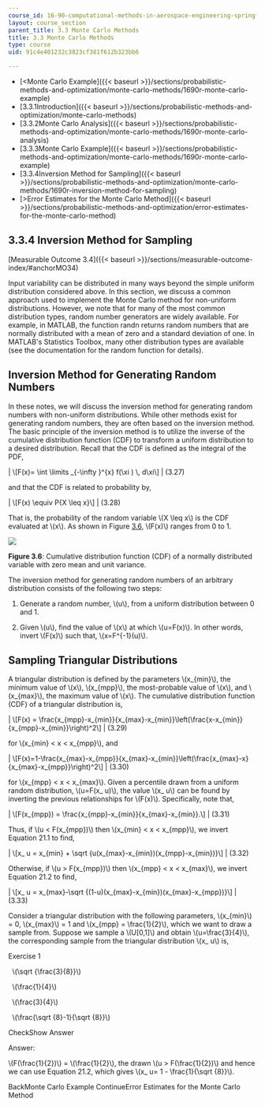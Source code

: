 ```yaml
---
course_id: 16-90-computational-methods-in-aerospace-engineering-spring-2014
layout: course_section
parent_title: 3.3 Monte Carlo Methods
title: 3.3 Monte Carlo Methods
type: course
uid: 91c4e401232c3823cf381f612b323bb6

---
```


*   [<Monte Carlo Example]({{< baseurl >}}/sections/probabilistic-methods-and-optimization/monte-carlo-methods/1690r-monte-carlo-example)
*   [3.3.1Introduction]({{< baseurl >}}/sections/probabilistic-methods-and-optimization/monte-carlo-methods)
*   [3.3.2Monte Carlo Analysis]({{< baseurl >}}/sections/probabilistic-methods-and-optimization/monte-carlo-methods/1690r-monte-carlo-analysis)
*   [3.3.3Monte Carlo Example]({{< baseurl >}}/sections/probabilistic-methods-and-optimization/monte-carlo-methods/1690r-monte-carlo-example)
*   [3.3.4Inversion Method for Sampling]({{< baseurl >}}/sections/probabilistic-methods-and-optimization/monte-carlo-methods/1690r-inversion-method-for-sampling)
*   [\>Error Estimates for the Monte Carlo Method]({{< baseurl >}}/sections/probabilistic-methods-and-optimization/error-estimates-for-the-monte-carlo-method)

3.3.4 Inversion Method for Sampling
-----------------------------------

[Measurable Outcome 3.4]({{< baseurl >}}/sections/measurable-outcome-index/#anchorMO34)

Input variability can be distributed in many ways beyond the simple uniform distribution considered above. In this section, we discuss a common approach used to implement the Monte Carlo method for non-uniform distributions. However, we note that for many of the most common distribution types, random number generators are widely available. For example, in MATLAB, the function randn returns random numbers that are normally distributed with a mean of zero and a standard deviation of one. In MATLAB's Statistics Toolbox, many other distribution types are available (see the documentation for the random function for details).

Inversion Method for Generating Random Numbers
----------------------------------------------

In these notes, we will discuss the inversion method for generating random numbers with non-uniform distributions. While other methods exist for generating random numbers, they are often based on the inversion method. The basic principle of the inversion method is to utilize the inverse of the cumulative distribution function (CDF) to transform a uniform distribution to a desired distribution. Recall that the CDF is defined as the integral of the PDF,

| \\\[F(x)= \\int \\limits \_{-\\infty }^{x} f(\\xi ) \\, d\\xi\\\] | (3.27) 

and that the CDF is related to probability by,

| \\\[F(x) \\equiv P{X \\leq x}\\\] | (3.28) 

That is, the probability of the random variable \\(X \\leq x\\) is the CDF evaluated at \\(x\\). As shown in Figure [3.6](/coursemedia/16-90-computational-methods-in-aerospace-engineering-spring-2014/4bdf2791cc81bf804a0ff3bf8725c090_normcdf.png), \\(F(x)\\) ranges from 0 to 1.

![](/coursemedia/16-90-computational-methods-in-aerospace-engineering-spring-2014/4bdf2791cc81bf804a0ff3bf8725c090_normcdf.png)

**Figure 3.6**: Cumulative distribution function (CDF) of a normally distributed variable with zero mean and unit variance.

The inversion method for generating random numbers of an arbitrary distribution consists of the following two steps:

1.  Generate a random number, \\(u\\), from a uniform distribution between 0 and 1.
    
2.  Given \\(u\\), find the value of \\(x\\) at which \\(u=F(x)\\). In other words, invert \\(F(x)\\) such that, \\(x=F^{-1}(u)\\).
    

Sampling Triangular Distributions
---------------------------------

A triangular distribution is defined by the parameters \\(x\_{min}\\), the minimum value of \\(x\\), \\(x\_{mpp}\\), the most-probable value of \\(x\\), and \\(x\_{max}\\), the maximum value of \\(x\\). The cumulative distribution function (CDF) of a triangular distribution is,

| \\\[F(x) = \\frac{x\_{mpp}-x\_{min}}{x\_{max}-x\_{min}}\\left(\\frac{x-x\_{min}}{x\_{mpp}-x\_{min}}\\right)^2\\\] | (3.29) 

for \\(x\_{min} < x < x\_{mpp}\\), and

| \\\[F(x)=1-\\frac{x\_{max}-x\_{mpp}}{x\_{max}-x\_{min}}\\left(\\frac{x\_{max}-x}{x\_{max}-x\_{mpp}}\\right)^2\\\] | (3.30) 

for \\(x\_{mpp} < x < x\_{max}\\). Given a percentile drawn from a uniform random distribution, \\(u=F(x\_ u)\\), the value \\(x\_ u\\) can be found by inverting the previous relationships for \\(F(x)\\). Specifically, note that,

| \\\[F(x\_{mpp}) = \\frac{x\_{mpp}-x\_{min}}{x\_{max}-x\_{min}}.\\\] | (3.31) 

Thus, if \\(u < F(x\_{mpp})\\) then \\(x\_{min} < x < x\_{mpp}\\), we invert Equation 21.1 to find,

| \\\[x\_ u = x\_{min} + \\sqrt {u(x\_{max}-x\_{min})(x\_{mpp}-x\_{min})}\\\] | (3.32) 

Otherwise, if \\(u > F(x\_{mpp})\\) then \\(x\_{mpp} < x < x\_{max}\\), we invert Equation 21.2 to find,

| \\\[x\_ u = x\_{max}-\\sqrt {(1-u)(x\_{max}-x\_{min})(x\_{max}-x\_{mpp})}\\\] | (3.33) 

Consider a triangular distribution with the following parameters, \\(x\_{min}\\) = 0, \\(x\_{max}\\) = 1 and \\(x\_{mpp} = \\frac{1}{2}\\), which we want to draw a sample from. Suppose we sample a \\(U\[0,1\]\\) and obtain \\(u=\\frac{3}{4}\\), the corresponding sample from the triangular distribution \\(x\_ u\\) is,

Exercise 1

&nbsp; \\(\\sqrt {\\frac{3}{8}}\\) &nbsp;

&nbsp; \\(\\frac{1}{4}\\) &nbsp;

&nbsp; \\(\\frac{3}{4}\\) &nbsp;

&nbsp; \\(\\frac{\\sqrt {8}-1}{\\sqrt {8}}\\) &nbsp;

CheckShow Answer

Answer:

\\(F(\\frac{1}{2})\\) = \\(\\frac{1}{2}\\), the drawn \\(u > F(\\frac{1}{2})\\) and hence we can use Equation 21.2, which gives \\(x\_ u= 1 - \\frac{1}{\\sqrt {8}}\\).

BackMonte Carlo Example ContinueError Estimates for the Monte Carlo Method